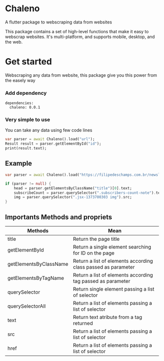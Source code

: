 # Chaleno
A flutter package to webscraping data from websites

This package contains a set of high-level functions that make it easy to webscrap websites. It's multi-platform, and supports mobile, desktop, and the web.

# Get started
Webscraping any data from website, this package give you this power from the easely way
### Add dependency
```
dependencies:
  chaleno: 0.0.1
```

### Very simple to use
You can take any data using few code lines
```Dart 
var parser = await Chaleno().load("url");
Result result = parser.getElementById("id");
print(result.text);
```

## Example
```Dart 
var parser = await Chaleno().load("https://filipedeschamps.com.br/newsletter");

if (parser != null) {
    head = parser.getElementsByClassName("title")[0].text;
    subscribeCount = parser.querySelector(".subscribers-count-note").text;
    img = parser.querySelector(".jsx-1373700303 img").src;
}

```
## Importants Methods and propriets
|Methods | Mean |
|-------- | ------|
| title | Return the page title |
| getElementById | Return a single element searching for ID on the page |
| getElementsByClassName | Return a list of elements according class passed as parameter |
| getElementsByTagName | Return a list of elements according tag passed as parameter |
| querySelector | Return single element passing a list of selector |
| querySelectorAll | Return a list of elements passing a list of selector |
| text | Return text atribute from a tag returned |
| src | Return a list of elements passing a list of selector |
| href | Return a list of elements passing a list of selector |

